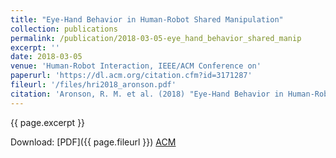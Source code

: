 ```yaml
---
title: "Eye-Hand Behavior in Human-Robot Shared Manipulation"
collection: publications
permalink: /publication/2018-03-05-eye_hand_behavior_shared_manip
excerpt: ''
date: 2018-03-05
venue: 'Human-Robot Interaction, IEEE/ACM Conference on'
paperurl: 'https://dl.acm.org/citation.cfm?id=3171287'
fileurl: '/files/hri2018_aronson.pdf'
citation: 'Aronson, R. M. et al. (2018) "Eye-Hand Behavior in Human-Robot Shared Manipulation." Human-Robot Interaction, IEEE/ACM Conference on'
---
```

{{ page.excerpt }}

Download: [PDF]({{ page.fileurl }}) [ACM]({{page.paperurl}})

